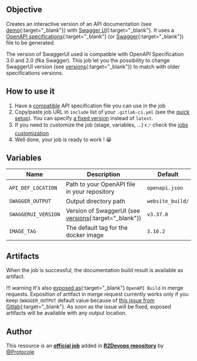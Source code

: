 ## Objective

Creates an interactive version of an API documentation (see [demo](https://petstore.swagger.io/){:target="_blank"})
with [Swagger UI](https://swagger.io/tools/swagger-ui/){:target="_blank"}. It uses a [OpenAPI specifications](https://swagger.io/specification/){:target="_blank"}
(or [Swagger](https://swagger.io/docs/specification/2-0/basic-structure/){:target="_blank"}) file to be generated.

The version of SwaggerUI used is compatible with OpenAPI Specification 3.0 and 2.0 (fka Swagger).
This job let you the possibility to change SwaggerUI version (see [versions](https://github.com/swagger-api/swagger-ui#compatibility){:target="_blank"}) to match with older specifications versions.

## How to use it

1. Have a [compatible](#description) API specification file you can use in the job
2. Copy/paste job URL in `include` list of your `.gitlab-ci.yml` (see the [quick setup](/use-the-hub/#quick-setup)). You can specify [a fixed version](#changelog) instead of `latest`.
3. If you need to customize the job (stage, variables, ...) 👉 check the [jobs
   customization](/use-the-hub/#jobs-customization)
4. Well done, your job is ready to work ! 😀

## Variables

| Name | Description | Default |
| ---- | ----------- | ------- |
| `API_DEF_LOCATION` <img width=250/> | Path to your OpenAPI file in your repository <img width=400/> | `openapi.json` |
| `SWAGGER_OUTPUT` | Output directory path | `website_build/` |
| `SWAGGERUI_VERSION` | Version of SwaggerUI (see [versions](https://github.com/swagger-api/swagger-ui#compatibility){:target="_blank"}) | `v3.37.0` |
| `IMAGE_TAG` | The default tag for the docker image | `3.16.2`  |

## Artifacts

When the job is successful, the documentation build result is available as artifact.

!!! warning
    It's also [exposed
    as](https://docs.gitlab.com/ee/ci/yaml/#artifactsexpose_as){:target="_blank"}
    `OpenAPI Build` in merge requests.  Exposition of artifact in merge request
    currently works only if you keep `SWAGGER_OUTPUT` default value because of
    [this issue from
    Gitlab](https://gitlab.com/gitlab-org/gitlab/-/issues/37129){:target="_blank"}.
    As soon as the issue will be fixed, exposed artifacts will be available
    with any output location.



## Author
This resource is an **[official job](https://docs.r2devops.io/faq-labels/)** added in [**R2Devops repository**](https://gitlab.com/r2devops/hub) by [@Protocole](https://gitlab.com/Protocole)
